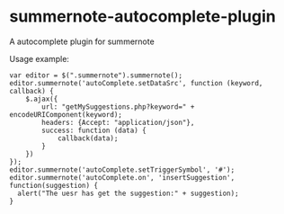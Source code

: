 # summernote-autocomplete-plugin
A autocomplete plugin for summernote

Usage example:
```
var editor = $(".summernote").summernote();
editor.summernote('autoComplete.setDataSrc', function (keyword, callback) {
	$.ajax({
		url: "getMySuggestions.php?keyword=" + encodeURIComponent(keyword);
		headers: {Accept: "application/json"},
		success: function (data) {
			callback(data);
		}
	})
});
editor.summernote('autoComplete.setTriggerSymbol', '#');
editor.summernote('autoComplete.on', 'insertSuggestion', function(suggestion) {
  alert("The uesr has get the suggestion:" + suggestion);
}
```

